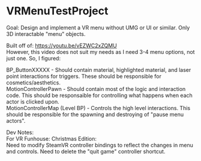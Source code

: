 # VRMenuTestProject  
  
Goal: Design and implement a VR menu without UMG or UI or similar. Only 3D interactable "menu" objects.  
  
Built off of: https://youtu.be/vEZWC2xZQMU  
However, this video does not suit my needs as I need 3-4 menu options, not just one. So, I figured:  
  
BP_ButtonXXXXX - Should contain material, highlighted material, and laser point interactions for triggers. These should be responsible for cosmetics/aesthetics.   
MotionControllerPawn - Should contain most of the logic and interaction code. This should be responsaible for controlling what happens when each actor is clicked upon.   
MotionControllerMap (Level BP) - Controls the high level interactions. This should be responsible for the spawning and destroying of "pause menu actors".  
  
Dev Notes:    
For VR Funhouse: Christmas Edition:  
Need to modify SteamVR controller bindings to reflect the changes in menu and controls. Need to delete the "quit game" controller shortcut.  

